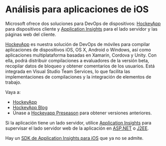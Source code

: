 <properties
    pageTitle="Análisis para aplicaciones de iOS | Microsoft Azure"
    description="Analice el uso y el rendimiento de la aplicación de iOS."
    services="application-insights"
    documentationCenter="ios"
    authors="alancameronwills"
    manager="douge"/>

<tags
    ms.service="application-insights"
    ms.workload="tbd"
    ms.tgt_pltfrm="ibiza"
    ms.devlang="na"
    ms.topic="get-started-article"
    ms.date="02/04/2016"
    ms.author="awills"/>

# Análisis para aplicaciones de iOS

Microsoft ofrece dos soluciones para DevOps de dispositivos: [HockeyApp](http://hockeyapp.net/) para dispositivos cliente y [Application Insights](app-insights-overview.md) para el lado servidor y las páginas web del cliente.

[HockeyApp](http://hockeyapp.net/) es nuestra solución de DevOps de móviles para compilar aplicaciones de dispositivos iOS, OS X, Android o Windows, así como aplicaciones multiplataforma basadas en Xamarin, Cordova y Unity. Con ella, podrá distribuir compilaciones a evaluadores de la versión beta, recopilar datos de bloqueo y obtener comentarios de los usuarios. Está integrada en Visual Studio Team Services, lo que facilita las implementaciones de compilaciones y la integración de elementos de trabajo.

Vaya a:

* [HockeyApp](http://support.hockeyapp.net/kb)
* [HockeyApp Blog](http://hockeyapp.net/blog/)
* Únase a [Hockeyapp Preseason](http://hockeyapp.net/preseason/) para obtener versiones anteriores.

Si la aplicación tiene un lado servidor, utilice [Application Insights](app-insights-overview.md) para supervisar el lado servidor web de la aplicación en [ASP.NET](app-insights-asp-net.md) o [J2EE](app-insights-java-get-started.md).



Hay un [SDK de Application Insights para iOS](https://github.com/Microsoft/ApplicationInsights-iOS) que ya no se admite.

<!---HONumber=AcomDC_0211_2016-->